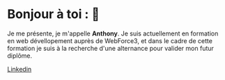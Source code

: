 # Bonjour à toi : 👋

Je me présente, je m'appelle **Anthony**. Je suis actuellement en formation en web dévellopement auprès de WebForce3, et dans le cadre de cette formation je suis à la recherche d'une alternance pour valider mon futur diplôme. 


[Linkedin](https://www.linkedin.com/in/anthony-merchadou-b3382a192/)
<!--
**anthony-mho/anthony-mho** is a ✨ _special_ ✨ repository because its `README.md` (this file) appears on your GitHub profile.

Here are some ideas to get you started:

- 🔭 I’m currently working on ...
- 🌱 I’m currently learning ...
- 👯 I’m looking to collaborate on ...
- 🤔 I’m looking for help with ...
- 💬 Ask me about ...
- 📫 How to reach me: ...
- 😄 Pronouns: ...
- ⚡ Fun fact: ...
-->
